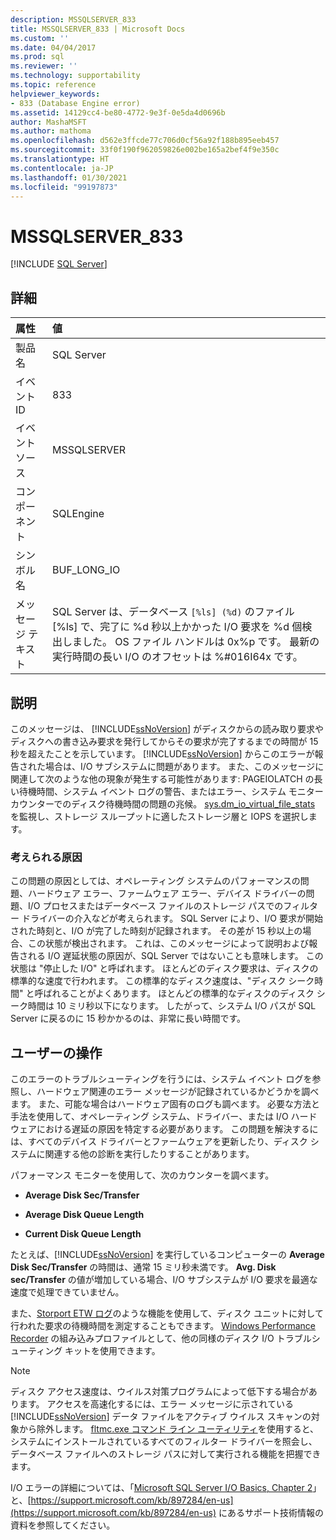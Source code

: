 ```yaml
---
description: MSSQLSERVER_833
title: MSSQLSERVER_833 | Microsoft Docs
ms.custom: ''
ms.date: 04/04/2017
ms.prod: sql
ms.reviewer: ''
ms.technology: supportability
ms.topic: reference
helpviewer_keywords:
- 833 (Database Engine error)
ms.assetid: 14129cc4-be80-4772-9e3f-0e5da4d0696b
author: MashaMSFT
ms.author: mathoma
ms.openlocfilehash: d562e3ffcde77c706d0cf56a92f188b895eeb457
ms.sourcegitcommit: 33f0f190f962059826e002be165a2bef4f9e350c
ms.translationtype: HT
ms.contentlocale: ja-JP
ms.lasthandoff: 01/30/2021
ms.locfileid: "99197873"
---
```

# <a name="mssqlserver_833"></a>MSSQLSERVER_833
 [!INCLUDE [SQL Server](../../includes/applies-to-version/sql-asdbmi.md)]
  
## <a name="details"></a>詳細  
  
| 属性 | 値 |  
| :-------- | :---- |  
|製品名|SQL Server|  
|イベント ID|833|  
|イベント ソース|MSSQLSERVER|  
|コンポーネント|SQLEngine|  
|シンボル名|BUF_LONG_IO|  
|メッセージ テキスト|SQL Server は、データベース `[%ls] (%d)` のファイル [%ls] で、完了に %d 秒以上かかった I/O 要求を %d 個検出しました。  OS ファイル ハンドルは 0x%p です。  最新の実行時間の長い I/O のオフセットは %#016I64x です。|  
  
## <a name="explanation"></a>説明  
このメッセージは、 [!INCLUDE[ssNoVersion](../../includes/ssnoversion-md.md)] がディスクからの読み取り要求やディスクへの書き込み要求を発行してからその要求が完了するまでの時間が 15 秒を超えたことを示しています。 [!INCLUDE[ssNoVersion](../../includes/ssnoversion-md.md)] からこのエラーが報告された場合は、I/O サブシステムに問題があります。 また、このメッセージに関連して次のような他の現象が発生する可能性があります: PAGEIOLATCH の長い待機時間、システム イベント ログの警告、またはエラー、システム モニター カウンターでのディスク待機時間の問題の兆候。 [sys.dm_io_virtual_file_stats](../system-dynamic-management-views/sys-dm-io-virtual-file-stats-transact-sql.md) を監視し、ストレージ スループットに適したストレージ層と IOPS を選択します。 
  
### <a name="possible-causes"></a>考えられる原因  
この問題の原因としては、オペレーティング システムのパフォーマンスの問題、ハードウェア エラー、ファームウェア エラー、デバイス ドライバーの問題、I/O プロセスまたはデータベース ファイルのストレージ パスでのフィルター ドライバーの介入などが考えられます。 SQL Server により、I/O 要求が開始された時刻と、I/O が完了した時刻が記録されます。 その差が 15 秒以上の場合、この状態が検出されます。 これは、このメッセージによって説明および報告される I/O 遅延状態の原因が、SQL Server ではないことも意味します。 この状態は "停止した I/O" と呼ばれます。 ほとんどのディスク要求は、ディスクの標準的な速度で行われます。 この標準的なディスク速度は、"ディスク シーク時間" と呼ばれることがよくあります。 ほとんどの標準的なディスクのディスク シーク時間は 10 ミリ秒以下になります。 したがって、システム I/O パスが SQL Server に戻るのに 15 秒かかるのは、非常に長い時間です。 
  
## <a name="user-action"></a>ユーザーの操作  
このエラーのトラブルシューティングを行うには、システム イベント ログを参照し、ハードウェア関連のエラー メッセージが記録されているかどうかを調べます。 また、可能な場合はハードウェア固有のログも調べます。 必要な方法と手法を使用して、オペレーティング システム、ドライバー、または I/O ハードウェアにおける遅延の原因を特定する必要があります。 この問題を解決するには、すべてのデバイス ドライバーとファームウェアを更新したり、ディスク システムに関連する他の診断を実行したりすることがあります。 
  
パフォーマンス モニターを使用して、次のカウンターを調べます。  
  
-   **Average Disk Sec/Transfer**  
  
-   **Average Disk Queue Length**  
  
-   **Current Disk Queue Length**  
  
たとえば、[!INCLUDE[ssNoVersion](../../includes/ssnoversion-md.md)] を実行しているコンピューターの **Average Disk Sec/Transfer** の時間は、通常 15 ミリ秒未満です。 **Avg. Disk sec/Transfer** の値が増加している場合、I/O サブシステムが I/O 要求を最適な速度で処理できていません。

また、[Storport ETW ログ](/archive/blogs/ntdebugging/storport-etw-logging-to-measure-requests-made-to-a-disk-unit)のような機能を使用して、ディスク ユニットに対して行われた要求の待機時間を測定することもできます。 [Windows Performance Recorder](/windows-hardware/test/wpt/introduction-to-wpr) の組み込みプロファイルとして、他の同様のディスク I/O トラブルシューティング キットを使用できます。
  
> [!NOTE]  
> ディスク アクセス速度は、ウイルス対策プログラムによって低下する場合があります。 アクセスを高速化するには、エラー メッセージに示されている [!INCLUDE[ssNoVersion](../../includes/ssnoversion-md.md)] データ ファイルをアクティブ ウイルス スキャンの対象から除外します。 [fltmc.exe コマンド ライン ユーティリティ](/windows-hardware/drivers/ifs/development-and-testing-tools#fltmcexe-control-program)を使用すると、システムにインストールされているすべてのフィルター ドライバーを照会し、データベース ファイルへのストレージ パスに対して実行される機能を把握できます。 
  
I/O エラーの詳細については、「[Microsoft SQL Server I/O Basics, Chapter 2](/previous-versions/sql/sql-server-2005/administrator/cc917726(v=technet.10))」と、[https://support.microsoft.com/kb/897284/en-us](https://support.microsoft.com/kb/897284/en-us) にあるサポート技術情報の資料を参照してください。  
